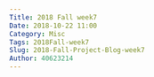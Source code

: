 ```yaml
---
Title: 2018 Fall week7
Date: 2018-10-22 11:00
Category: Misc
Tags: 2018Fall-week7
Slug: 2018-Fall-Project-Blog-week7
Author: 40623214
---
```




<!-- PELICAN_END_SUMMARY -->

